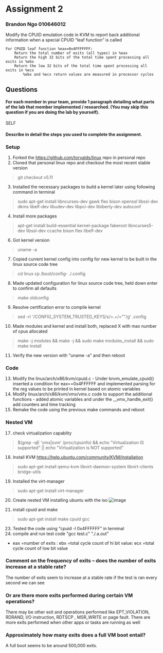 # Assignment 2 
### Brandon Ngo 010646012

Modify the CPUID emulation code in KVM to report back additional information when a special CPUID “leaf function” is called

    For CPUID leaf function %eax=0x4FFFFFFF:
        Return the total number of exits (all types) in %eax
        Return the high 32 bits of the total time spent processing all exits in %ebx
        Return the low 32 bits of the total time spent processing all exits in %ecx
            %ebx and %ecx return values are measured in processor cycles

## Questions

#### For each member in your team, provide 1 paragraph detailing what parts of the lab that member implemented / researched. (You may skip this question if you are doing the lab by yourself).
SELF

#### Describe in detail the steps you used to complete the assignment. 
### Setup
  1. Forked the https://github.com/torvalds/linux repo in personal repo
  2. Cloned that personal linux repo and checkout the most recent stable version 
  > git checkout v5.11
  3. Installed the necessary packages to build a kernel later using following command in terminal 
  > sudo apt-get install libncurses-dev gawk flex bison openssl libssl-dev dkms libelf-dev libudev-dev libpci-dev libiberty-dev autoconf
  4. Install more packages
  > apt-get install build-essential kernel-package fakeroot libncurses5-dev libssl-dev ccache bison flex libelf-dev 
  6. Got kernel version
  > uname -a
  7. Copied current kernel config into config for new kernel to be built in the linux source code tree
  > cd linux
  >  cp /boot/config-<KERNEL VERSION> ./.config
  8. Made updated configuration for linux source code tree, held down enter to confirm all defaults
  > make oldconfig
  9. Resolve certification error to compile kernel 
  > sed -ri '/CONFIG_SYSTEM_TRUSTED_KEYS/s/=.+/=""/g' .config 
  10. Made modules and kernel and install both, replaced X with max number of cpus allocated
  > make -j <X> modules && make -j <X> && sudo make modules_install && sudo make install
  11. Verify the new version with "uname -a" and then reboot
  ### Code
  13. Modify the linux/arch/x86/kvm/cpuid.c 
    - Under knvm_emulate_cpuid() inserted a condition for eax==0x4FFFFFF and implemented parsing for the reg values to be printed in kernel based on atomic variables
  14. Modify linux/arch/x86/kvm/vmx/vmx.c code to support the additional functions
    - added atomic variables and under the __vmx_handle_exit() add counters and time tracking
  15. Remake the code using the previous make commands and reboot
  ### Nested VM
  17. check virtualization capablity
  > $(grep -qE 'vmx|svm' /proc/cpuinfo) && echo "Virtualization IS supported" || echo "Virtualization is NOT supported"
  18. Install KVM https://help.ubuntu.com/community/KVM/Installation
  > sudo apt-get install qemu-kvm libvirt-daemon-system libvirt-clients bridge-utils
  19. Installed the virt-manager 
  > sudo apt-get install virt-manager
  20. Create nested VM installing ubuntu with the iso
  ![image](https://user-images.githubusercontent.com/23691164/116650943-01988400-a937-11eb-82cd-6ed6bea5c55a.png)

  22. install cpuid and make
  > sudo apt-get install make cpuid gcc
  23. Tested the code using "cpuid -l 0x4FFFFFF" in terminal
  24. compile and run test code "gcc test.c" "./.a.out"
  -   eax =number of exits :  ebx =total cycle count of hi bit value: ecx =total cycle count of low bit value

### Comment on the frequency of exits – does the number of exits increase at a stable rate? 
The number of exits seem to increase at a stable rate if the test is ran every second we can see 
### Or are there more exits performed during certain VM operations? 
There may be other exit and operations performed like EPT_VIOLATION, RDRAND, I/O instruction, RDTSCP , MSR_WRITE or page fault. There are more exits performed when other apps or tasks are running as well
### Approximately how many exits does a full VM boot entail?
A full boot seems to be around 500,000 exits. 
